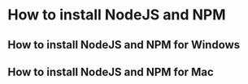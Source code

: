 # How to install NodeJS and NPM 

## How to install NodeJS and NPM for Windows


## How to install NodeJS and NPM for Mac